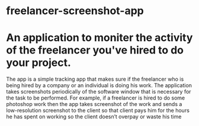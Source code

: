 # freelancer-screenshot-app
# An application to moniter the activity of the freelancer you've hired to do your project.

The app is a simple tracking app that makes sure if the freelancer who is being hired by a company or an individual is doing his work. The application takes screenshots periodically of  the software window that is necessary for the task to be performed. For example, if a freelancer is hired to do some photoshop work then the app takes screenshot of the work and sends a low-resolution screenshot to the client so that client pays him for the hours he has spent on working so the client doesn’t overpay or waste his time

